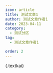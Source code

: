 ```yaml
---
icon: article
title: 测试文章1
author: 测试文章作者1
date: 2023-04-11
category:
  - 测试分区
tag:
  - 测试文章作者1

order: 2
---
```


{.textkai}

<!-- more -->

<eod />

<ArticleAd />